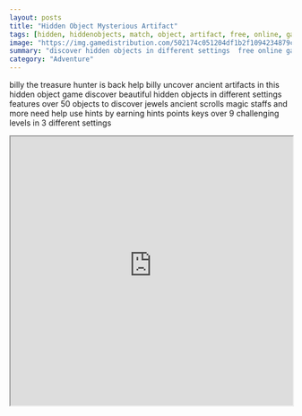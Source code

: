 ```yaml
---
layout: posts
title: "Hidden Object Mysterious Artifact"
tags: [hidden, hiddenobjects, match, object, artifact, free, online, games, oyna, game, free, games, play, play, games]
image: "https://img.gamedistribution.com/502174c051204df1b2f1094234879ca7-1280x550.jpeg"
summary: "discover hidden objects in different settings  free online games oyna game free games play play games"
category: "Adventure"
---
```


billy the treasure hunter is back help billy uncover ancient artifacts in this hidden object game discover beautiful hidden objects in different settings features over 50 objects to discover jewels ancient scrolls magic staffs and more need help use hints by earning hints points keys over 9 challenging levels in 3 different settings

<iframe width="100%" height="480px;" src="https://html5.gamedistribution.com/502174c051204df1b2f1094234879ca7/"></iframe>